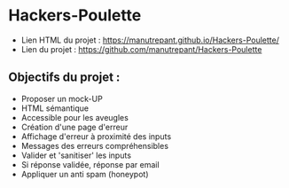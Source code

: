 # Hackers-Poulette
* Lien HTML du projet : https://manutrepant.github.io/Hackers-Poulette/
* Lien du projet : https://github.com/manutrepant/Hackers-Poulette

## Objectifs du projet :
* Proposer un mock-UP
* HTML sémantique
* Accessible pour les aveugles
* Création d'une page d'erreur
* Affichage d'erreur à proximité des inputs
* Messages des erreurs compréhensibles
* Valider et 'sanitiser' les inputs
* Si réponse validée, réponse par email
* Appliquer un anti spam (honeypot)


